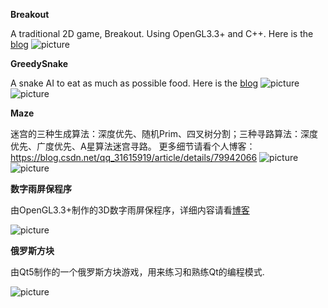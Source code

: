 **Breakout**

A traditional 2D game, Breakout.
Using OpenGL3.3+ and C++. Here is the [blog](https://blog.csdn.net/qq_31615919/article/details/79828996)
![picture](https://github.com/ZeusYang/Breakout/blob/master/screenshot/screenshot.gif)

**GreedySnake**

A snake AI to eat as much as possible food. Here is the [blog](https://blog.csdn.net/qq_31615919/article/details/79897007)
![picture](https://github.com/ZeusYang/Breakout/blob/master/screenshot/snake1.gif)
![picture](https://github.com/ZeusYang/Breakout/blob/master/screenshot/snake2.gif)

**Maze**

迷宫的三种生成算法：深度优先、随机Prim、四叉树分割；三种寻路算法：深度优先、广度优先、A星算法迷宫寻路。
更多细节请看个人博客：https://blog.csdn.net/qq_31615919/article/details/79942066
![picture](https://github.com/ZeusYang/Breakout/blob/master/screenshot/maze.gif)
![picture](https://github.com/ZeusYang/Breakout/blob/master/screenshot/bfs.gif)


**数字雨屏保程序**

由OpenGL3.3+制作的3D数字雨屏保程序，详细内容请看[博客](https://blog.csdn.net/qq_31615919/article/details/80007969)

![picture](https://github.com/ZeusYang/Breakout/blob/master/screenshot/screenSaver.gif)

**俄罗斯方块**

由Qt5制作的一个俄罗斯方块游戏，用来练习和熟练Qt的编程模式.

![picture](https://github.com/ZeusYang/2DGame/blob/master/screenshot/Tetris.png)
